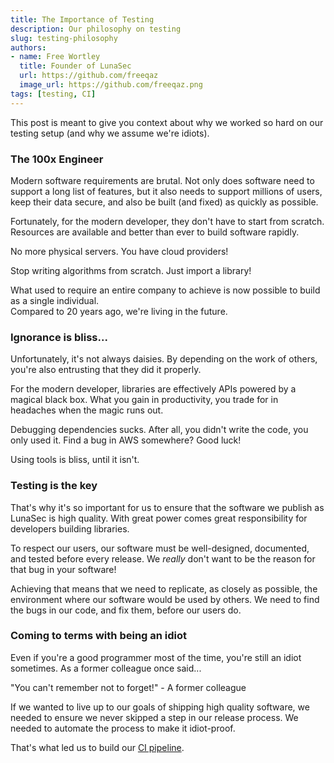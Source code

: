 ```yaml
---
title: The Importance of Testing
description: Our philosophy on testing
slug: testing-philosophy
authors:
- name: Free Wortley
  title: Founder of LunaSec
  url: https://github.com/freeqaz
  image_url: https://github.com/freeqaz.png
tags: [testing, CI]
---
```

<!--
  ~ Copyright by LunaSec (owned by Refinery Labs, Inc)
  ~
  ~ Licensed under the Creative Commons Attribution-ShareAlike 4.0 International
  ~ (the "License"); you may not use this file except in compliance with the
  ~ License. You may obtain a copy of the License at
  ~
  ~ https://creativecommons.org/licenses/by-sa/4.0/legalcode
  ~
  ~ See the License for the specific language governing permissions and
  ~ limitations under the License.
  ~
-->

This post is meant to give you context about why we worked so hard on our testing setup (and why we assume we're idiots).

<!--truncate-->

### The 100x Engineer
Modern software requirements are brutal.  Not only does software need to support a long list of features, but it also
needs to support millions of users, keep their data secure, and also be built (and fixed) as quickly as possible.

Fortunately, for the modern developer, they don't have to start from scratch.  Resources are available and better than
ever to build software rapidly.

No more physical servers. You have cloud providers!

Stop writing algorithms from scratch. Just import a library!

What used to require an entire company to achieve is now possible to build as a single individual.  
Compared to 20 years ago, we're living in the future.

### Ignorance is bliss...
Unfortunately, it's not always daisies.  By depending on the work of others, you're also entrusting that they did it properly.

For the modern developer, libraries are effectively APIs powered by a magical black box.
What you gain in productivity, you trade for in headaches when the magic runs out.

Debugging dependencies sucks.  After all, you didn't write the code, you only used it.  Find a bug in AWS somewhere?  Good luck!

Using tools is bliss, until it isn't.

### Testing is the key
That's why it's so important for us to ensure that the software we publish as LunaSec is high quality.
With great power comes great responsibility for developers building libraries.

To respect our users, our software must be well-designed, documented, and tested before every release. We
_really_ don't want to be the reason for that bug in your software!

Achieving that means that we need to replicate, as closely as possible, the environment where our software would be used by others.
We need to find the bugs in our code, and fix them, before our users do.

### Coming to terms with being an idiot
Even if you're a good programmer most of the time, you're still an idiot sometimes.  As a former colleague once said...

"You can't remember not to forget!" - A former colleague

If we wanted to live up to our goals of shipping high quality software, we needed to ensure we never skipped a step in our release process.
We needed to automate the process to make it idiot-proof.

That's what led us to build our [CI pipeline](/blog/lunasec-ci).
